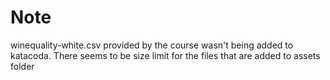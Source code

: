 # Note
winequality-white.csv provided by the course wasn't being added to katacoda. There seems to be size limit for the files that are added to assets folder